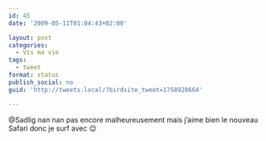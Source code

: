 ```yaml
---
id: 45
date: '2009-05-11T01:04:43+02:00'

layout: post
categories:
  - Vis ma vie
tags:
  - tweet
format: status
publish_social: no
guid: 'http://tweets.local/?birdsite_tweet=1758928664'

---
```


@Sadlig nan nan pas encore malheureusement mais j’aime bien le nouveau Safari donc je surf avec 😉
